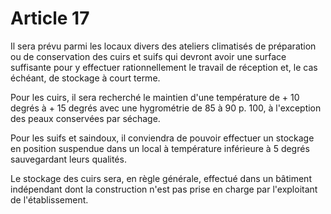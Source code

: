 # Article 17

Il sera prévu parmi les locaux divers des ateliers climatisés de préparation ou de conservation des cuirs et suifs qui devront avoir une surface suffisante pour y effectuer rationnellement le travail de réception et, le cas échéant, de stockage à court terme.

Pour les cuirs, il sera recherché le maintien d'une température de + 10 degrés à + 15 degrés avec une hygrométrie de 85 à 90 p. 100, à l'exception des peaux conservées par séchage.

Pour les suifs et saindoux, il conviendra de pouvoir effectuer un stockage en position suspendue dans un local à température inférieure à 5 degrés sauvegardant leurs qualités.

Le stockage des cuirs sera, en règle générale, effectué dans un bâtiment indépendant dont la construction n'est pas prise en charge par l'exploitant de l'établissement.
